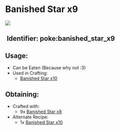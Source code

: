 # Banished Star x9

![](https://github.com/ItsMePok/PFE/assets/136857747/d5b2ab81-a95a-4376-b90d-02cd8bbb93d8)

## <img src="https://minecraft.wiki/images/Name_Tag_JE2_BE2.png?cbdc1" alt="" data-size="line"> Identifier: **poke:banished\_star\_x9** <a href="#identifier" id="identifier"></a>

## Usage:

* Can be Eaten (Because why not :3)
* Used in Crafting:
  * [Banished Star x10](https://pfewiki.gitbook.io/home/items/banished-stars/banished-star-x10)

## Obtaining:

* Crafted with:
  * 9x [Banished Star x8](https://pfewiki.gitbook.io/home/items/banished-stars/banished-star-x8)
* Alternate Recipe:
  * 1x [Banished Star x10](https://pfewiki.gitbook.io/home/items/banished-stars/banished-star-x10)
